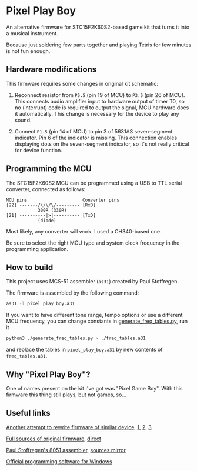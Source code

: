 # Pixel Play Boy

An alternative firmware for STC15F2K60S2-based game kit that turns it into a musical instrument.

Because just soldering few parts together and playing Tetris for few minutes is not fun enough.

## Hardware modifications

This firmware requires some changes in original kit schematic:

1) Reconnect resistor from `P5.5` (pin 19 of MCU) to `P3.5` (pin 26 of MCU). This connects audio amplifier input to hardware output of timer T0, so no (interrupt) code is required to output the signal, MCU hardware does it automatically. This change is necessary for the device to play any sound.

2) Connect `P1.5` (pin 14 of MCU) to pin 3 of 5631AS seven-segment indicator. Pin 6 of the indicator is missing. This connection enables displaying dots on the seven-segment indicator, so it's not really critical for device function.

## Programming the MCU

The STC15F2K60S2 MCU can be programmed using a USB to TTL serial converter, connected as follows:

```
MCU pins                     Converter pins
[22] -------/\/\/\/--------- [RxD]
            300R (330R)
[21] ----------|>|---------- [TxD]
            (diode)
```

Most likely, any converter will work. I used a CH340-based one.

Be sure to select the right MCU type and system clock frequency in the programming application.

## How to build

This project uses MCS-51 assembler (`as31`) created by Paul Stoffregen.

The firmware is assembled by the following command:

```sh
as31 -l pixel_play_boy.a31
```

If you want to have different tone range, tempo options or use a different MCU frequency, you can change constants in [generate_freq_tables.py](generate_freq_tables.py), run it

```sh
python3 ./generate_freq_tables.py > ./freq_tables.a31
```

and replace the tables in `pixel_play_boy.a31` by new contents of `freq_tables.a31`.

## Why "Pixel Play Boy"?

One of names present on the kit I've got was "Pixel Game Boy".
With this firmware this thing still plays, but not games, so...

## Useful links

[Another attempt to rewrite firmware of similar device](https://github.com/mogoreanu/8x16),
[1](https://github.com/mogoreanu/8x16_blink),
[2](https://github.com/mogoreanu/8x16_draw),
[3](https://github.com/mogoreanu/8x16_snake)

[Full sources of original firmware](https://github.com/mogoreanu/8x16/issues/1),
[direct](https://drive.google.com/file/d/1PPoQzjSBBf56hC0j88NpE-BPuN4MxSsc/view?usp=sharing)

[Paul Stoffregen's 8051 assembler](https://www.pjrc.com/tech/8051/tools/index.html),
[sources mirror](https://github.com/Susmit-A/as31)

[Official programming software for Windows](https://www.stcmicro.com/rjxz.html)
